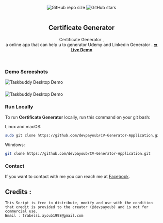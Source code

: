 <div align="center">
  
  ![GitHub repo size](https://img.shields.io/github/repo-size/devpayoub/CV-Generator-Application)
  ![GitHub stars](https://img.shields.io/github/stars/devpayoub/CV-Generator-Application?style=social)
  <br />
  <br />

  <h2 align="center">Certificate Generator</h2>

  Certificate Generator , <br /> a online app that can help u to generator Udemy and Linkedin Generator .
  <a href="#"><strong>➥ Live Demo</strong></a>

</div>

<br />

### Demo Screeshots

![Taskbuddy Desktop Demo](./Images/ud.png "Desktop Demo")
### 
![Taskbuddy Desktop Demo](./Images/lid.png "Desktop Demo")


### Run Locally

To run **Certificate Generator** locally, run this command on your git bash:

Linux and macOS:

```bash
sudo git clone https://github.com/devpayoub/CV-Generator-Application.git
```

Windows:

```bash
git clone https://github.com/devpayoub/CV-Generator-Application.git
```

### Contact

If you want to contact with me you can reach me at [Facebook](https://www.facebook.com/EminemTB).

## Credits :
```
This Script is free to distribute, modify and use with the condition that credit is provided to the creator (@devpayoub) and is not for commercial use.
Email : trabelsi.ayoub1998@gmail.com
```
